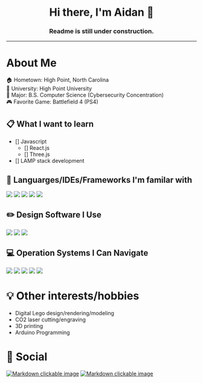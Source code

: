 <h1 align="center">
    Hi there, I'm Aidan 👋
</h1>
<h3 align="center">
    Readme is still under construction.
</h3>

- - - -

# About Me
🏠 Hometown: High Point, North Carolina  
🏫 University: High Point University  
📜 Major: B.S. Computer Science (Cybersecurity Concentration)  
🎮 Favorite Game: Battlefield 4 (PS4)


## 📋 What I want to learn
- [] Javascript
    - [] React.js
    - [] Three.js
- [] LAMP stack development  

## 📜 Languarges/IDEs/Frameworks I'm familar with
<img src="https://img.shields.io/badge/C%2B%2B-00599C?style=for-the-badge&logo=c%2B%2B&logoColor=white" /> <img src="https://img.shields.io/badge/Python-FFD43B?style=for-the-badge&logo=python&logoColor=darkgreen" /> <img src="https://img.shields.io/badge/MySQL-005C84?style=for-the-badge&logo=mysql&logoColor=white" /> <img src="https://img.shields.io/badge/Atom-66595C?style=for-the-badge&logo=Atom&logoColor=white" /> <img src="https://img.shields.io/badge/PowerShell-5391FE?style=for-the-badge&logo=PowerShell&logoColor=white" />

## ✏️ Design Software I Use
<img src="https://img.shields.io/badge/Inkscape-000000?style=for-the-badge&logo=Inkscape&logoColor=white" /> <img src="https://img.shields.io/badge/gimp-5C5543?style=for-the-badge&logo=gimp&logoColor=white" /> <img src="https://img.shields.io/badge/blender-%23F5792A.svg?style=for-the-badge&logo=blender&logoColor=white" />

## 💻 Operation Systems I Can Navigate
<img src="https://img.shields.io/badge/Windows-0078D6?style=for-the-badge&logo=windows&logoColor=white" /> <img src="https://img.shields.io/badge/Ubuntu-E95420?style=for-the-badge&logo=ubuntu&logoColor=white" /> <img src="https://img.shields.io/badge/Android-3DDC84?style=for-the-badge&logo=android&logoColor=white" /> <img src="https://img.shields.io/badge/iOS-000000?style=for-the-badge&logo=ios&logoColor=white" /> <img src="https://img.shields.io/badge/mac%20os-000000?style=for-the-badge&logo=apple&logoColor=white" />

# 💡 Other interests/hobbies
- Digital Lego design/rendering/modeling
- CO2 laser cutting/engraving
- 3D printing
- Arduino Programming

# 💬 Social
[![Markdown clickable image](https://img.shields.io/badge/LinkedIn-0077B5?style=for-the-badge&logo=linkedin&logoColor=white "Click me!")](https://www.linkedin.com/in/aidankelley/)
[![Markdown clickable image](https://img.shields.io/badge/Instagram-E4405F?style=for-the-badge&logo=instagram&logoColor=white "Click me!")](https://www.instagram.com/aidankelley5/)
